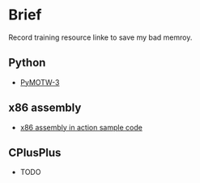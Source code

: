# Brief

Record training resource linke to save my bad memroy.

## Python
*  [PyMOTW-3](https://pymotw.com/3/index.html)

## x86 assembly

* [x86 assembly in action sample code](https://www.cnblogs.com/leec/p/8081720.html)

## CPlusPlus

* TODO